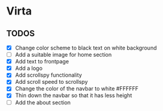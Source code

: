 # Virta
## TODOS
 - [x] Change color scheme to black text on white background
 - [ ] Add a suitable image for home section
 - [x] Add text to frontpage
 - [x] Add a logo
 - [x] Add scrollspy functionality
 - [x] Add scroll speed to scrollspy 
 - [x] Change the color of the navbar to white #FFFFFF
 - [x] Thin down the navbar so that it has less height
 - [ ] Add the about section
